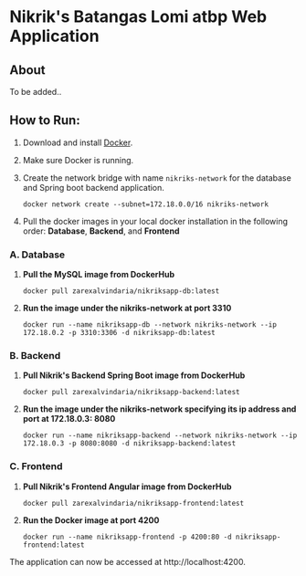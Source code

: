 # Nikrik's Batangas Lomi atbp Web Application



## About

To be added..



## How to Run:

1. Download and install [Docker](https://www.docker.com/products/docker-desktop).

2. Make sure Docker is running.

3. Create the network bridge with name `nikriks-network` for the database and Spring boot backend application.

   `docker network create --subnet=172.18.0.0/16 nikriks-network`

4. Pull the docker images in your local docker installation in the following order: **Database**, **Backend**, and **Frontend**



### A. Database

1. __Pull the MySQL image from DockerHub__

   `docker pull zarexalvindaria/nikriksapp-db:latest`

2. __Run the image under the nikriks-network at port 3310__

   `docker run --name nikriksapp-db --network nikriks-network --ip 172.18.0.2 -p 3310:3306 -d nikriksapp-db:latest`


### B. Backend

1. __Pull Nikrik's Backend Spring Boot image from DockerHub__

   `docker pull zarexalvindaria/nikriksapp-backend:latest `

2. __Run the image under the nikriks-network specifying its ip address and port at 172.18.0.3: 8080__
   
   `docker run --name nikriksapp-backend --network nikriks-network --ip 172.18.0.3 -p 8080:8080 -d nikriksapp-backend:latest`


###  C. Frontend

1. __Pull Nikrik's Frontend Angular image from DockerHub__

   `docker pull zarexalvindaria/nikriksapp-frontend:latest`

2. __Run the Docker image at port 4200__

   `docker run --name nikriksapp-frontend -p 4200:80 -d nikriksapp-frontend:latest`



The application can now be accessed at http://localhost:4200.

